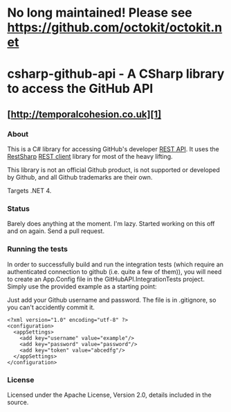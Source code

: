 # No long maintained! Please see https://github.com/octokit/octokit.net

# csharp-github-api - A CSharp library to access the GitHub API 
## [http://temporalcohesion.co.uk][1]

### About
This is a C# library for accessing GitHub's developer [REST API][4]. It uses the [RestSharp][3] [REST client][2] library for most of the heavy lifting.

This library is not an official Github product, is not supported or developed by Github, and all Github trademarks are their own.

Targets .NET 4.

### Status
Barely does anything at the moment. I'm lazy. Started working on this off and on again. Send a pull request.

### Running the tests
In order to successfully build and run the integration tests (which require an authenticated connection to github (i.e. quite a few of them)), you will need to create an App.Config file in the GitHubAPI.IntegrationTests project. Simply use the provided example as a starting point:

Just add your Github username and password. The file is in .gitignore, so you can't accidently commit it.
```
<?xml version="1.0" encoding="utf-8" ?>
<configuration>
  <appSettings>
    <add key="username" value="example"/>
    <add key="password" value="password"/>
    <add key="token" value="abcedfg"/>
  </appSettings>
</configuration>
```

### License
Licensed under the Apache License, Version 2.0, details included in the source.

  [1]: http://temporalcohesion.co.uk
  [2]: http://github.com/johnsheehan/RestSharp
  [3]: http://restsharp.org/
  [4]: http://developer.github.com/
